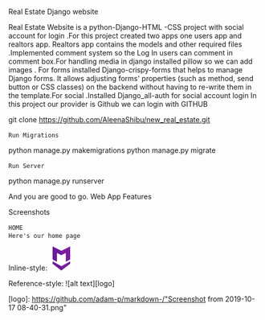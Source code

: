 Real Estate Django website
 
   Real Estate Website is a python-Django-HTML -CSS project with social account for login .For this project created two apps one users app and realtors app. Realtors app contains the models  and  other required files .Implemented comment system  so the Log In users can comment in comment box.For handling media in django installed pillow so we can add images . For forms  installed Django-crispy-forms that helps to manage Django forms. It allows adjusting forms' properties (such as method, send button or CSS classes) on the backend without having to re-write them in the template.For social .Installed Django_all-auth for social account login In this project our provider is Github we can login with GITHUB
   
   
 


git clone https://github.com/AleenaShibu/new_real_estate.git
   
   

  
  
      
    Run Migrations

python manage.py makemigrations
python manage.py migrate

    Run Server

python manage.py runserver 

And you are good to go.
Web App Features


Screenshots

    HOME
    Here's our home page

Inline-style: 
![alt text](https://github.com/adam-p/markdown-here/raw/master/src/common/images/icon48.png "Logo Title Text 1")

Reference-style: 
![alt text][logo]

[logo]: https://github.com/adam-p/markdown-/"Screenshot from 2019-10-17 08-40-31.png"
